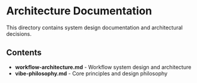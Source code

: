 # Architecture Documentation

This directory contains system design documentation and architectural decisions.

## Contents
- **workflow-architecture.md** - Workflow system design and architecture
- **vibe-philosophy.md** - Core principles and design philosophy
